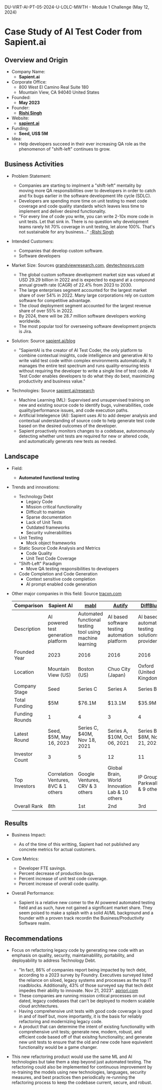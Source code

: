 DU-VIRT-AI-PT-05-2024-U-LOLC-MWTH - Module 1 Challenge (May 12, 2024)

# Case Study of AI Test Coder from Sapient.ai

## Overview and Origin

* Company Name: 
    * **Sapient.ai**
* Corporate Office: 
    * 800 West El Camino Real Suite 180
    * Mountain View, CA 94040 United States
* Founded: 
    * **May 2023**
* Founder: 
    * **[Rishi Singh](https://www.linkedin.com/in/rishi-singh-harness/)**
* Website: 
    * **[sapient.ai](https://www.sapient.ai)**
* Funding: 
    * **Seed, US$ 5M**
* Idea: 
    * Help developers succeed in their ever increasing QA role as the phenomenon of "shift-left" continues to grow.


## Business Activities

* Problem Statement:
    * Companies are starting to implment a "shift-left" mentality by moving more QA responsibilities over to developers in order to catch and fix bugs earlier in the software development life cycle (SDLC). 
    * Developers are spending more time on unit testing to meet code coverage and code quality standards which leaves less time to implement and deliver desired functionality.
    * "For every line of code you write, you can write 2-10x more code in unit tests. Let that sink in. There is no question why development teams rarely hit 70% coverage in unit testing, let alone 100%. That's not sustainable for any business..." [-Rishi Singh](https://www.linkedin.com/feed/update/urn:li:activity:7193717477770498048/)

* Intended Customers: 
    * Companies that develop custom software.
    * Software developers

* Market Size: Sources [grandviewresearch.com](https://www.grandviewresearch.com/industry-analysis/custom-software-development-market-report),  [devtechnosys.com](https://devtechnosys.com/insights/custom-software-development-market-trends/) 
    * The global custom software development market size was valued at USD 29.29 billion in 2022 and is expected to expand at a compound annual growth rate (CAGR) of 22.4% from 2023 to 2030.
    * The large enterprises segment accounted for the largest market share of over 54% in 2022. Many large corporations rely on custom software for competitive advantage.
    * The cloud deployment segment accounted for the largest revenue share of over 55% in 2022.
    * By 2024, there will be 28.7 million software developers working worldwide.
    * The most popular tool for overseeing software development projects is Jira.

* Solution: Source [sapient.ai/blog](https://www.sapient.ai/blog/sapientai-secures-5-million-and-launches-industrys-first-generative-ai-powered-test-coder-with-contextual-insights-and-code-intelligence
) 
    * "SapientAI is the creator of AI Test Coder, the only platform to combine contextual insights, code intelligence and generative AI to write valid test code within complex environments automatically. It manages the entire test spectrum and runs quality-ensuring tests without requiring the developer to write a single line of test code. AI Test Coder enables developers to do what they do best, maximizing productivity and business value."

* Technologies: Source [sapient.ai/research](https://www.sapient.ai/research)
    * Machine Learning (ML): Supervised and unsupervised training on new and existing source code to identify bugs, vulnerabilities, code quality/performance issues, and code execution paths.
    * Artificial Intelegence (AI): Sapient uses AI to add deeper analysis and contextual understanding of source code to help generate test code based on the desired outcomes of the developer.
    * Sapient proactively monitors changes to a codebase, autonomously detecting whether unit tests are required for new or altered code, and automatically generats new tests as needed.


## Landscape

* Field: 
    * **Automated functional testing**

* Trends and innovations:
    * Technology Debt
        * Legacy Code
        * Mission critical functionality
        * Difficult to maintain        
        * Sparse documentation
        * Lack of Unit Tests
        * Outdated frameworks
        * Security vulnerabilities
    * Unit Testing
        * Mock object frameworks
    * Static Source Code Analysis and Metrics
        * Code Quality 
        * Unit Test Code Coverage
    * "Shift-Left" Paradigm 
        * Move QA testing responsibilities to developers
    * Code Completion and Code Generation
        * Context sensitive code completion
        * AI prompt enabled code generation

* Other major companies in this field: Source [tracxn.com](https://tracxn.com/d/companies/sapient-ai/___R2AU1eiPrNOktozbTXYThJl-eMgjp_8JqrCaKkkp3A)

    | Comparison | Sapient AI | [mabl](https://www.mabl.com/) | [Autify](https://autify.com/) | [DiffBlue](https://www.diffblue.com/) |
    | ------ | ---------- | ---- | ------ | -------- |
    |Description|AI powered test generation platform|Automated functional testing tool using machine learning|AI based software testing automation platform|AI based automated testing solutions provider|
    |Founded Year|2023|2016|2016|2016|
    |Location|Mountain View (US)|Boston (US)|Chuo City (Japan)|Oxford (United Kingdom)
    |Company Stage|Seed|Series C|Series A|Series B|
    |Total Funding|$5M|$76.1M|$13.1M|$35.9M|
    |Funding Rounds|1|4|3|4|
    |Latest Round|Seed, $5M, May 16, 2023|Series C, $40M, Nov 18, 2021|Series A, $10M, Oct 06, 2021|Series B, $8M, Nov 21, 2022|
    |Investor Count|3|5|12|11|
    |Top Investors|Correlation Ventures, 8VC & 1 others|Google Ventures, CRV & 3 others|Global Brain, World Innovation Lab & 10 others|IP Group, Parkwalk & 9 others|
    |Overall Rank|8th|1st|2nd|3rd|


## Results

* Business Impact:
    * As of the time of this writting, Sapient had not published any concrete metrics for actual customers.

* Core Metrics:
    * Developer FTE savings.
    * Percent decrease of production bugs.    
    * Percent increase of unit test code coverage.
    * Percent increase of overall code quality.

* Overall Performance:
    * Sapient is a relative new comer to the AI powered automated testing field and as such, have not gained a significant market share. They seem poised to make a splash with a solid AI/ML background and a founder with a proven track recordin the Business/Productivity Software realm.

## Recommendations

* Focus on refactoring legacy code by generating new code with an emphasis on quality, security, maintainablility, portability, and deployability to address Technology Debt.
    * "In fact, 86% of companies report being impacted by tech debt, according to a 2023 survey by Foundry. Executives surveyed listed the reliance on siloed, legacy systems and processes as the top IT roadblocks. Additionally, 43% of those surveyed say that tech debt impedes their ability to innovate. Nov 21, 2023". [apriori.com](https://www.apriori.com/blog/how-to-overcome-technical-debt-and-drive-process-optimization/#:~:text=In%20fact%2C%2086%25%20of%20companies,impedes%20their%20ability%20to%20innovate.) 
    * These companies are running mission critical processes on out dated, legacy codebases that can't be deployed to modern scalable cloud architectures.
    * Having comprehensive unit tests with good code coverage is good in and of itself but, more importantly, it is the basis for reliably refactoring and modernizing legacy code.
    * A product that can determine the intent of existing functionality with comprehensive unit tests; generate new, modern, robust, and efficient code based off of that exisitng functionality; and generate new unit tests to ensure that the old and new code have equivelent functionality would be a game changer.

* This new refactoring product would use the same ML and AI technologies but take them a step beyond just automated testing. The refactoring could also be implemented for continuous improvement by re-training the models using new technologies, languages, security measures, and best practices then periodically re-running the refactoring process to keep the codebase current, secure, and robust.
